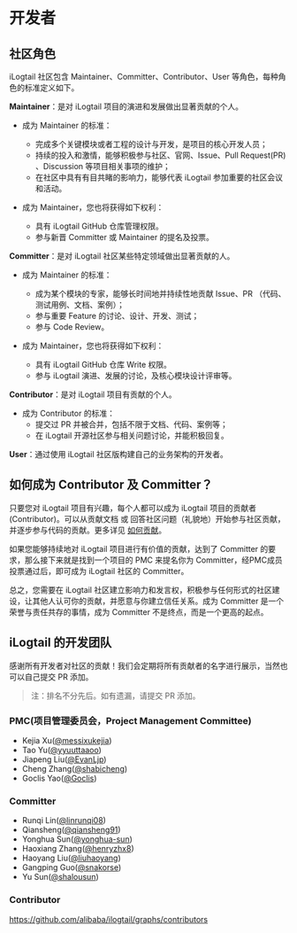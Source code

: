 # 开发者

## 社区角色

iLogtail 社区包含 Maintainer、Committer、Contributor、User 等角色，每种角色的标准定义如下。

**Maintainer**：是对 iLogtail 项目的演进和发展做出显著贡献的个人。

* 成为 Maintainer 的标准：
  * 完成多个关键模块或者工程的设计与开发，是项目的核心开发人员；
  * 持续的投入和激情，能够积极参与社区、官网、Issue、Pull Request(PR) 、Discussion 等项目相关事项的维护；
  * 在社区中具有有目共睹的影响力，能够代表 iLogtail 参加重要的社区会议和活动。

* 成为 Maintainer，您也将获得如下权利：
  * 具有 iLogtail GitHub 仓库管理权限。
  * 参与新晋 Committer 或 Maintainer 的提名及投票。

**Committer**：是对 iLogtail 社区某些特定领域做出显著贡献的人。

* 成为 Maintainer 的标准：
  * 成为某个模块的专家，能够长时间地并持续性地贡献 Issue、PR （代码、测试用例、文档、案例）；
  * 参与重要 Feature 的讨论、设计、开发、测试；
  * 参与 Code Review。

* 成为 Maintainer，您也将获得如下权利：
  * 具有 iLogtail GitHub 仓库 Write 权限。
  * 参与 iLogtail 演进、发展的讨论，及核心模块设计评审等。

**Contributor**：是对 iLogtail 项目有贡献的个人。

* 成为 Contributor 的标准：
  * 提交过 PR 并被合并，包括不限于文档、代码、案例等；
  * 在 iLogtail 开源社区参与相关问题讨论，并能积极回复。

**User**：通过使用 iLogtail 社区版构建自己的业务架构的开发者。

## 如何成为 Contributor 及 Committer？

只要您对 iLogtail 项目有兴趣，每个人都可以成为 iLogtail 项目的贡献者 (Contributor)。可以从贡献文档 或 回答社区问题（礼貌地）开始参与社区贡献，并逐步参与代码的贡献。更多详见 [如何贡献](./CONTRIBUTING.md)。

如果您能够持续地对 iLogtail 项目进行有价值的贡献，达到了 Committer 的要求，那么接下来就是找到一个项目的 PMC 来提名你为 Committer，经PMC成员投票通过后，即可成为 iLogtail 社区的 Committer。

总之，您需要在 iLogtail 社区建立影响力和发言权，积极参与任何形式的社区建设，让其他人认可你的贡献，并愿意与你建立信任关系。成为 Committer 是一个荣誉与责任共存的事情，成为 Committer 不是终点，而是一个更高的起点。

## iLogtail 的开发团队

感谢所有开发者对社区的贡献！我们会定期将所有贡献者的名字进行展示，当然也可以自己提交 PR 添加。
> 注：排名不分先后。如有遗漏，请提交 PR 添加。

### PMC(项目管理委员会，Project Management Committee)

* Kejia Xu([@messixukejia](https://github.com/messixukejia))
* Tao Yu([@yyuuttaaoo](https://github.com/yyuuttaaoo))
* Jiapeng Liu([@EvanLjp](https://github.com/EvanLjp))
* Cheng Zhang([@shabicheng](https://github.com/shabicheng))
* Goclis Yao([@Goclis](https://github.com/Goclis))

### Committer

* Runqi Lin([@linrunqi08](https://github.com/linrunqi08))
* Qiansheng([@qiansheng91](https://github.com/qiansheng91))
* Yonghua Sun([@yonghua-sun](https://github.com/yonghua-sun))
* Haoxiang Zhang([@henryzhx8](https://github.com/henryzhx8))
* Haoyang Liu([@liuhaoyang](https://github.com/liuhaoyang))
* Gangping Guo([@snakorse](https://github.com/snakorse))
* Yu Sun([@shalousun](https://github.com/shalousun))

### Contributor

<https://github.com/alibaba/ilogtail/graphs/contributors>
